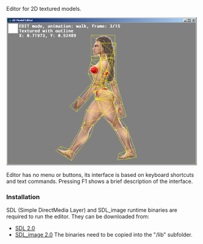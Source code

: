 Editor for 2D textured models.

![Editor screenshot](/gfx/screenshot.png)

Editor has no menu or buttons, its interface is based on keyboard shortcuts and text commands. Pressing F1 shows a brief description of the interface.

### Installation
SDL (Simple DirectMedia Layer) and SDL_image runtime binaries are required to run the editor. They can be downloaded from:
- [SDL 2.0](https://www.libsdl.org/)
- [SDL_image 2.0](https://www.libsdl.org/projects/SDL_image/)
The binaries need to be copied into the "/lib" subfolder.
